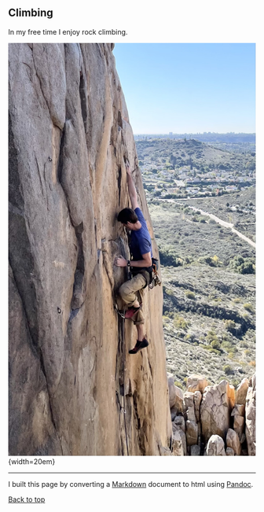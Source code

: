 ## Climbing

In my free time I enjoy rock climbing.

![Oliver climbing a wall](climbing.jpeg){width=20em}

<hr>

I built this page by converting a [Markdown](https://www.markdownguide.org) 
document to html using [Pandoc](https://pandoc.org).

[Back to top](#top)
